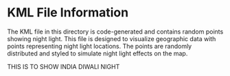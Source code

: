 # KML File Information

The KML file in this directory is code-generated and contains random points showing night light. This file is designed to visualize geographic data with points representing night light locations. The points are randomly distributed and styled to simulate night light effects on the map.

THIS IS TO SHOW INDIA DIWALI NIGHT